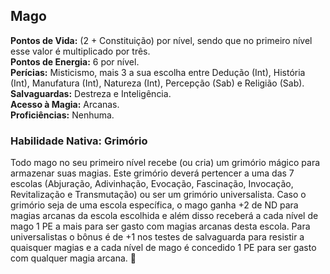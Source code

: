## Mago <a id="mago"></a>

**Pontos de Vida:** (2 + Constituição) por nível, sendo que no primeiro nível esse valor é multiplicado por três.</br>
**Pontos de Energia:** 6 por nível.</br>
**Perícias:** Misticismo, mais 3 a sua escolha entre Dedução (Int), História (Int), Manufatura (Int), Natureza (Int), Percepção (Sab) e Religião (Sab).</br>
**Salvaguardas:** Destreza e Inteligência.</br>
**Acesso à Magia:** Arcanas.</br>
**Proficiências:** Nenhuma.</br>

### Habilidade Nativa:  Grimório
Todo mago no seu primeiro nível recebe (ou cria) um grimório mágico para armazenar suas magias. Este grimório deverá pertencer a uma das 7 escolas (Abjuração, Adivinhação, Evocação, Fascinação, Invocação, Revitalização e Transmutação) ou ser um grimório universalista. Caso o grimório seja de uma escola específica, o mago ganha +2 de ND para magias arcanas da escola escolhida e além disso receberá a cada nível de mago 1 PE a mais para ser gasto com magias arcanas desta escola. Para universalistas o bônus é de +1 nos testes de salvaguarda para resistir a quaisquer magias e a cada nível de mago é concedido 1 PE para ser gasto com qualquer magia arcana. 🧙